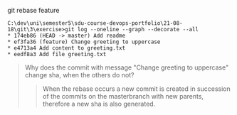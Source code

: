 git rebase feature


```
C:\dev\uni\semester5\sdu-course-devops-portfolio\21-08-18\git\3\exercise>git log --oneline --graph --decorate --all
* 174eb86 (HEAD -> master) Add readme
* ef3fa36 (feature) Change greeting to uppercase
* e4713a4 Add content to greeting.txt
* eedf8a3 Add file greeting.txt
```

>Why does the commit with message "Change greeting to uppercase" change sha, when the others do not?
>>When the rebase occurs a new commit is created in succession of the commits on the masterbranch with new parents, therefore a new sha is also generated.
